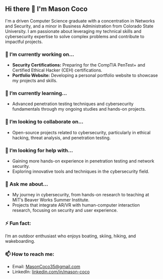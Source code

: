 ## Hi there 👋 I'm Mason Coco

I'm a driven Computer Science graduate with a concentration in Networks and Security, and a minor in Business Administration from Colorado State University. I am passionate about leveraging my technical skills and cybersecurity expertise to solve complex problems and contribute to impactful projects.

### 🔭 I’m currently working on...
- **Security Certifications:** Preparing for the CompTIA PenTest+ and Certified Ethical Hacker (CEH) certifications.
- **Portfolio Website:** Developing a personal portfolio website to showcase my projects and skills.

### 🌱 I’m currently learning...
- Advanced penetration testing techniques and cybersecurity fundamentals through my ongoing studies and hands-on projects.

### 👯 I’m looking to collaborate on...
- Open-source projects related to cybersecurity, particularly in ethical hacking, threat analysis, and penetration testing.

### 🤔 I’m looking for help with...
- Gaining more hands-on experience in penetration testing and network security.
- Exploring innovative tools and techniques in the cybersecurity field.

### 💬 Ask me about...
- My journey in cybersecurity, from hands-on research to teaching at MIT’s Beaver Works Summer Institute.
- Projects that integrate AR/VR with human-computer interaction research, focusing on security and user experience.

### ⚡ Fun fact:
I’m an outdoor enthusiast who enjoys boating, skiing, hiking, and wakeboarding.

### 📫 How to reach me:
- Email: MasonCoco35@gmail.com
- LinkedIn: [linkedin.com/in/mason-coco](https://www.linkedin.com/in/mason-coco)

